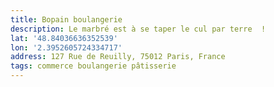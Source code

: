 ```yaml
---
title: Bopain boulangerie
description: Le marbré est à se taper le cul par terre  !
lat: '48.84036636352539'
lon: '2.3952605724334717'
address: 127 Rue de Reuilly, 75012 Paris, France
tags: commerce boulangerie pâtisserie
---
```

